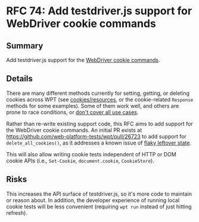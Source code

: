 # RFC 74: Add testdriver.js support for WebDriver cookie commands

## Summary

Add testdriver.js support for the [WebDriver cookie commands](https://w3c.github.io/webdriver/#cookies).

## Details

There are many different methods currently for setting, getting, or deleting cookies across WPT (see [cookies/resources](https://github.com/web-platform-tests/wpt/tree/master/cookies/resources), or the cookie-related `Response` methods for some examples). Some of them work well,
and others are prone to race conditions, or [don't cover all use cases](https://github.com/web-platform-tests/wpt/blob/d1aaf685cfb02e0350701550afe4146d555f2461/cookies/resources/cookie.py#L13-L17).

Rather than re-write existing support code, this RFC aims to add support for the WebDriver cookie commands. An initial PR exists at https://github.com/web-platform-tests/wpt/pull/26723 to add support for `delete_all_cookies()`, as it addresses a known issue of [flaky leftover state](https://github.com/web-platform-tests/wpt/issues/26707).

This will also allow writing cookie tests independent of HTTP or DOM cookie APIs (i.e., `Set-Cookie`, `document.cookie`, `CookieStore`).

## Risks

This increases the API surface of testdriver.js, so it's more code to maintain or reason about. In addition, the developer experience of running local cookie tests will be less convenient (requiring `wpt run` instead of just hitting refresh).